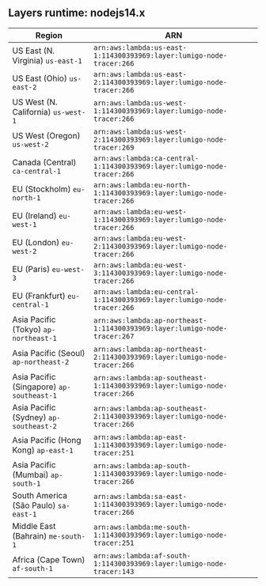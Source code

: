Layers runtime: nodejs14.x
----
| Region | ARN |
| --- | --- |
|US East (N. Virginia)  `us-east-1`|`arn:aws:lambda:us-east-1:114300393969:layer:lumigo-node-tracer:266`|
|US East (Ohio)  `us-east-2`|`arn:aws:lambda:us-east-2:114300393969:layer:lumigo-node-tracer:266`|
|US West (N. California)  `us-west-1`|`arn:aws:lambda:us-west-1:114300393969:layer:lumigo-node-tracer:266`|
|US West (Oregon)  `us-west-2`|`arn:aws:lambda:us-west-2:114300393969:layer:lumigo-node-tracer:269`|
|Canada (Central)  `ca-central-1`|`arn:aws:lambda:ca-central-1:114300393969:layer:lumigo-node-tracer:266`|
|EU (Stockholm)  `eu-north-1`|`arn:aws:lambda:eu-north-1:114300393969:layer:lumigo-node-tracer:266`|
|EU (Ireland)  `eu-west-1`|`arn:aws:lambda:eu-west-1:114300393969:layer:lumigo-node-tracer:266`|
|EU (London)  `eu-west-2`|`arn:aws:lambda:eu-west-2:114300393969:layer:lumigo-node-tracer:266`|
|EU (Paris)  `eu-west-3`|`arn:aws:lambda:eu-west-3:114300393969:layer:lumigo-node-tracer:266`|
|EU (Frankfurt)  `eu-central-1`|`arn:aws:lambda:eu-central-1:114300393969:layer:lumigo-node-tracer:266`|
|Asia Pacific (Tokyo)  `ap-northeast-1`|`arn:aws:lambda:ap-northeast-1:114300393969:layer:lumigo-node-tracer:267`|
|Asia Pacific (Seoul)  `ap-northeast-2`|`arn:aws:lambda:ap-northeast-2:114300393969:layer:lumigo-node-tracer:266`|
|Asia Pacific (Singapore)  `ap-southeast-1`|`arn:aws:lambda:ap-southeast-1:114300393969:layer:lumigo-node-tracer:266`|
|Asia Pacific (Sydney)  `ap-southeast-2`|`arn:aws:lambda:ap-southeast-2:114300393969:layer:lumigo-node-tracer:266`|
|Asia Pacific (Hong Kong)  `ap-east-1`|`arn:aws:lambda:ap-east-1:114300393969:layer:lumigo-node-tracer:251`|
|Asia Pacific (Mumbai)  `ap-south-1`|`arn:aws:lambda:ap-south-1:114300393969:layer:lumigo-node-tracer:266`|
|South America (São Paulo)  `sa-east-1`|`arn:aws:lambda:sa-east-1:114300393969:layer:lumigo-node-tracer:266`|
|Middle East (Bahrain)  `me-south-1`|`arn:aws:lambda:me-south-1:114300393969:layer:lumigo-node-tracer:251`|
|Africa (Cape Town)  `af-south-1`|`arn:aws:lambda:af-south-1:114300393969:layer:lumigo-node-tracer:143`|

